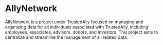 # AllyNetwork
AllyNetwork is a project under TrustedAlly focused on managing and organizing data for all individuals associated with TrustedAlly, including employees, associates, advisors, donors, and investors. This project aims to centralize and streamline the management of all related data.
